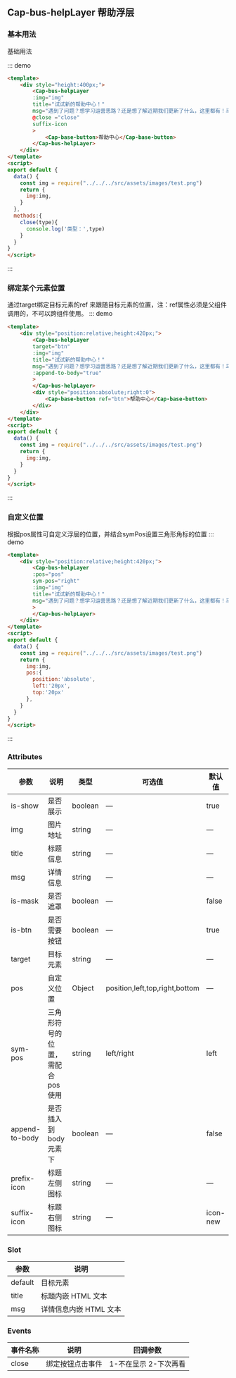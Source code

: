 ## Cap-bus-helpLayer 帮助浮层

### 基本用法

基础用法

::: demo 
```html
<template>
    <div style="height:400px;"> 
        <Cap-bus-helpLayer 
        :img="img" 
        title="试试新的帮助中心！" 
        msg="遇到了问题？想学习运营思路？还是想了解近期我们更新了什么，这里都有！马上试试吧。"
        @close ="close"
        suffix-icon
        >
            <Cap-base-button>帮助中心</Cap-base-button>
        </Cap-bus-helpLayer>
    </div> 
</template>
<script>
export default {
  data() {
    const img = require("../../../src/assets/images/test.png")
    return {
      img:img,
    }
  },
  methods:{
    close(type){
      console.log('类型：',type)
    }
  }
}
</script>
```
:::

### 绑定某个元素位置
通过target绑定目标元素的ref 来跟随目标元素的位置，注：ref属性必须是父组件调用的，不可以跨组件使用。
::: demo 
```html
<template>
    <div style="position:relative;height:420px;"> 
        <Cap-bus-helpLayer 
        target="btn"
        :img="img" 
        title="试试新的帮助中心！" 
        msg="遇到了问题？想学习运营思路？还是想了解近期我们更新了什么，这里都有！马上试试吧。"
        :append-to-body="true"
        >
        </Cap-bus-helpLayer>
        <div style="position:absolute;right:0">
            <Cap-base-button ref="btn">帮助中心</Cap-base-button>
        </div>
    </div> 
</template>
<script>
export default {
  data() {
    const img = require("../../../src/assets/images/test.png")
    return {
      img:img,
    }
  }
}
</script>
```
:::

### 自定义位置
根据pos属性可自定义浮层的位置，并结合symPos设置三角形角标的位置
::: demo 
```html
<template>
    <div style="position:relative;height:420px;"> 
        <Cap-bus-helpLayer 
        :pos="pos"
        sym-pos="right"
        :img="img" 
        title="试试新的帮助中心！" 
        msg="遇到了问题？想学习运营思路？还是想了解近期我们更新了什么，这里都有！马上试试吧。"
        >
        </Cap-bus-helpLayer>
    </div> 
</template>
<script>
export default {
  data() {
    const img = require("../../../src/assets/images/test.png")
    return {
      img:img,
      pos:{
        position:'absolute',
        left:'20px',
        top:'20px'
      },
    }
  }
}
</script>
```
:::



### Attributes
| 参数      | 说明    | 类型      | 可选值       | 默认值   |
|---------- |-------- |---------- |-------------  |-------- |
| is-show | 是否展示 | boolean |  —  | true |
| img | 图片地址 | string | —  | — |
| title | 标题信息	| string | — | — |
| msg | 详情信息 | string | —	| — | 
| is-mask | 是否遮罩 | boolean |  —  | false |
| is-btn | 是否需要按钮 | boolean |  —  | true |
| target | 目标元素 | string | —	| — | 
| pos | 自定义位置 | Object | position,left,top,right,bottom | — | 
| sym-pos | 三角形符号的位置，需配合pos使用 | string | left/right	| left | 
| append-to-body | 是否插入到body元素下 | boolean |  —  | false |
| prefix-icon	| 标题左侧图标	| string |	—	| — |
| suffix-icon	| 标题右侧图标	| string | —	| icon-new |
### Slot
| 参数   | 说明    |
|---------- |-------- |
| default | 目标元素 |
| title | 标题内嵌 HTML 文本 |
| msg | 详情信息内嵌 HTML 文本 |


### Events
| 事件名称   | 说明    | 回调参数 |
|---------- |-------- |---------- |
| close | 绑定按钮点击事件 | 1-不在显示  2-下次再看 |